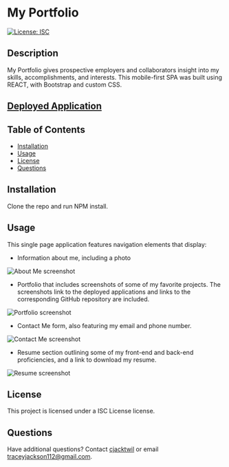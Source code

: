 
# My Portfolio
[![License: ISC](https://img.shields.io/badge/License-ISC-blue.svg)](https://opensource.org/licenses/ISC)

## Description
My Portfolio gives prospective employers and collaborators insight into my skills, accomplishments, and interests. This mobile-first SPA was built using REACT, with Bootstrap and custom CSS.

## [Deployed Application](https://cjacktwil.github.io/my-portfolio/)
  
## Table of Contents
* [Installation](#installation)
* [Usage](#usage)
* [License](#license)
* [Questions](#questions)
 
## Installation
Clone the repo and run NPM install.

## Usage
This single page application features navigation elements that display:
* Information about me, including a photo

![About Me screenshot]('/assets/images/screenshots/about-me.png')

* Portfolio that includes screenshots of some of my favorite projects. The screenshots link to the deployed applications and links to the corresponding GitHub repository are included.

![Portfolio screenshot]('./public/assets/images/screenshots/portfolio.png')

* Contact Me form, also featuring my email and phone number.

![Contact Me screenshot]('../public/assets/images/screenshots/contact-me.png')

* Resume section outlining some of my front-end and back-end proficiencies, and a link to download my resume.

![Resume screenshot](/public/public/assets/images/screenshots/resume.png)

## License
This project is licensed under a ISC License license. 

## Questions
Have additional questions? Contact [cjacktwil](http://github.com.cjacktwil) or email traceyjackson112@gmail.com.
